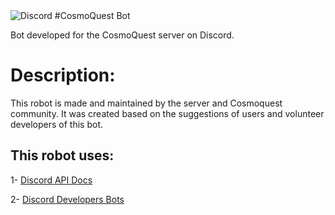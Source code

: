 <img alt="Discord" src="https://img.shields.io/discord/443490369443856384?label=CosmoQuest&logo=Discord&style=social">
#CosmoQuest Bot

Bot developed for the CosmoQuest server on Discord.

# Description:

This robot is made and maintained by the server and Cosmoquest community. 
It was created based on the suggestions of users and volunteer developers of this bot.

## This robot uses:

1- [Discord API Docs](https://github.com/discordapp/discord-api-docs)

2- [Discord Developers Bots](https://discordapp.com/developers/docs/topics/oauth2#bots)

